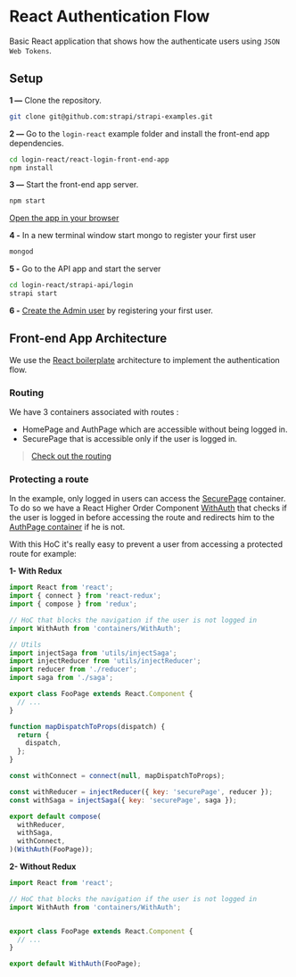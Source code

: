 # React Authentication Flow

Basic React application that shows how the authenticate users using `JSON Web Tokens`.

## Setup

**1 —** Clone the repository.
```bash
git clone git@github.com:strapi/strapi-examples.git
```

**2 —** Go to the `login-react` example folder and install the front-end app dependencies.
```bash
cd login-react/react-login-front-end-app
npm install
```

**3 —** Start the front-end app server.
```bash
npm start
```
[Open the app in your browser](http://localhost:3000)

**4 -** In a new terminal window start mongo to register your first user
```bash
mongod
```

**5 -** Go to the API app and start the server
```bash
cd login-react/strapi-api/login
strapi start
```

**6 -** [Create the Admin user](http://localhost:1337/admin/plugins/users-permissions/auth/register) by registering your first user.

## Front-end App Architecture

We use the [React boilerplate](https://github.com/react-boilerplate/react-boilerplate) architecture to implement the authentication flow.

### Routing

We have 3 containers associated with routes :
- HomePage and AuthPage which are accessible without being logged in.
- SecurePage that is accessible only if the user is logged in.

> [Check out the routing](./react-login-front-end-app/app/containers/App/index.js)

### Protecting a route

In the example, only logged in users can access the [SecurePage](./react-login-front-end-app/app/containers/SecurePage/index.js) container. To do so we have a React Higher Order Component [WithAuth](./react-login-front-end-app/app/containers/WithAuth/index.js) that checks if the user is logged in before accessing the route and redirects him to the [AuthPage container](./react-login-front-end-app/app/containers/AuthPage/index.js) if he is not.


With this HoC it's really easy to prevent a user from accessing a protected route for example:

**1- With Redux**
```js
import React from 'react';
import { connect } from 'react-redux';
import { compose } from 'redux';

// HoC that blocks the navigation if the user is not logged in
import WithAuth from 'containers/WithAuth';

// Utils
import injectSaga from 'utils/injectSaga';
import injectReducer from 'utils/injectReducer';
import reducer from './reducer';
import saga from './saga';

export class FooPage extends React.Component {
  // ...
}

function mapDispatchToProps(dispatch) {
  return {
    dispatch,
  };
}

const withConnect = connect(null, mapDispatchToProps);

const withReducer = injectReducer({ key: 'securePage', reducer });
const withSaga = injectSaga({ key: 'securePage', saga });

export default compose(
  withReducer,
  withSaga,
  withConnect,
)(WithAuth(FooPage));
```

**2- Without Redux**
```js
import React from 'react';

// HoC that blocks the navigation if the user is not logged in
import WithAuth from 'containers/WithAuth';


export class FooPage extends React.Component {
  // ...
}

export default WithAuth(FooPage);
```

